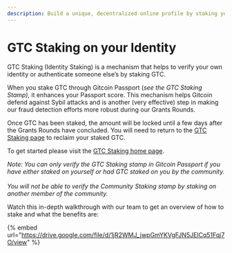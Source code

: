 ```yaml
---
description: Build a unique, decentralized online profile by staking your identity!
---
```


# GTC Staking on your Identity

GTC Staking (Identity Staking) is a mechanism that helps to verify your own identity or authenticate someone else’s by staking GTC.&#x20;

When you stake GTC through Gitcoin Passport (_see the GTC Staking Stamp)_, it enhances your Passport score. This mechanism helps Gitcoin defend against Sybil attacks and is another (very effective) step in making our fraud detection efforts more robust during our Grants Rounds.

Once GTC has been staked, the amount will be locked until a few days after the Grants Rounds have concluded. You will need to return to the [GTC Staking page](https://www.staking.passport.gitcoin.co/StakeDashboard) to reclaim your staked GTC.&#x20;

To get started please visit the [GTC Staking home page](https://www.staking.passport.gitcoin.co/StakeDashboard).

_Note: You can only verify the GTC Staking stamp in Gitcoin Passport if you have either staked on yourself or had GTC staked on you by the community._ \
\
_You will not be able to verify the Community Staking stamp by staking on another member of the community._&#x20;

Watch this in-depth walkthrough with our team to get an overview of how to stake and what the benefits are:

{% embed url="https://drive.google.com/file/d/1jR2WMJ_jwpGmYKVgFJN5JElCq51Fqj7O/view" %}

